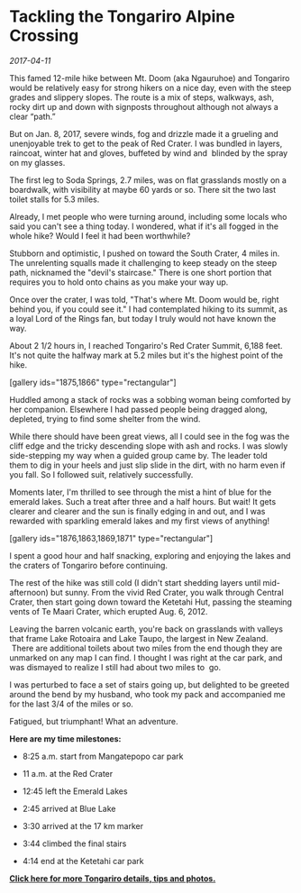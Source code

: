 # Tackling the Tongariro Alpine Crossing
*2017-04-11*

This famed 12-mile hike between Mt. Doom (aka Ngauruhoe) and Tongariro would be relatively easy for strong hikers on a nice day, even with the steep grades and slippery slopes. The route is a mix of steps, walkways, ash, rocky dirt up and down with signposts throughout although not always a clear “path.”

But on Jan. 8, 2017, severe winds, fog and drizzle made it a grueling and unenjoyable trek to get to the peak of Red Crater. I was bundled in layers, raincoat, winter hat and gloves, buffeted by wind and  blinded by the spray on my glasses.

The first leg to Soda Springs, 2.7 miles, was on flat grasslands mostly on a boardwalk, with visibility at maybe 60 yards or so. There sit the two last toilet stalls for 5.3 miles.

Already, I met people who were turning around, including some locals who said you can't see a thing today. I wondered, what if it's all fogged in the whole hike? Would I feel it had been worthwhile?<!--more-->

Stubborn and optimistic, I pushed on toward the South Crater, 4 miles in. The unrelenting squalls made it challenging to keep steady on the steep path, nicknamed the "devil's staircase." There is one short portion that requires you to hold onto chains as you make your way up.

Once over the crater, I was told, "That's where Mt. Doom would be, right behind you, if you could see it." I had contemplated hiking to its summit, as a loyal Lord of the Rings fan, but today I truly would not have known the way.

About 2 1/2 hours in, I reached Tongariro's Red Crater Summit, 6,188 feet. It's not quite the halfway mark at 5.2 miles but it's the highest point of the hike.

\[gallery ids="1875,1866" type="rectangular"\]

Huddled among a stack of rocks was a sobbing woman being comforted by her companion. Elsewhere I had passed people being dragged along, depleted, trying to find some shelter from the wind.

While there should have been great views, all I could see in the fog was the cliff edge and the tricky descending slope with ash and rocks. I was slowly side-stepping my way when a guided group came by. The leader told them to dig in your heels and just slip slide in the dirt, with no harm even if you fall. So I followed suit, relatively successfully.

Moments later, I'm thrilled to see through the mist a hint of blue for the emerald lakes. Such a treat after three and a half hours. But wait! It gets clearer and clearer and the sun is finally edging in and out, and I was rewarded with sparkling emerald lakes and my first views of anything!

\[gallery ids="1876,1863,1869,1871" type="rectangular"\]

I spent a good hour and half snacking, exploring and enjoying the lakes and the craters of Tongariro before continuing.

The rest of the hike was still cold (I didn't start shedding layers until mid-afternoon) but sunny. From the vivid Red Crater, you walk through Central Crater, then start going down toward the Ketetahi Hut, passing the steaming vents of Te Maari Crater, which erupted Aug. 6, 2012.

Leaving the barren volcanic earth, you're back on grasslands with valleys that frame Lake Rotoaira and Lake Taupo, the largest in New Zealand.  There are additional toilets about two miles from the end though they are unmarked on any map I can find. I thought I was right at the car park, and was dismayed to realize I still had about two miles to  go.

I was perturbed to face a set of stairs going up, but delighted to be greeted around the bend by my husband, who took my pack and accompanied me for the last 3/4 of the miles or so.

Fatigued, but triumphant! What an adventure.

**Here are my time milestones:**

- 8:25 a.m. start from Mangatepopo car park
    
- 11 a.m. at the Red Crater
    
- 12:45 left the Emerald Lakes
    
- 2:45 arrived at Blue Lake
    
- 3:30 arrived at the 17 km marker
    
- 3:44 climbed the final stairs
    
- 4:14 end at the Ketetahi car park
    

**[Click here for more Tongariro details, tips and photos.](http://www.meimeikirk.com/copy-of-siem-reap-cambodia)**
